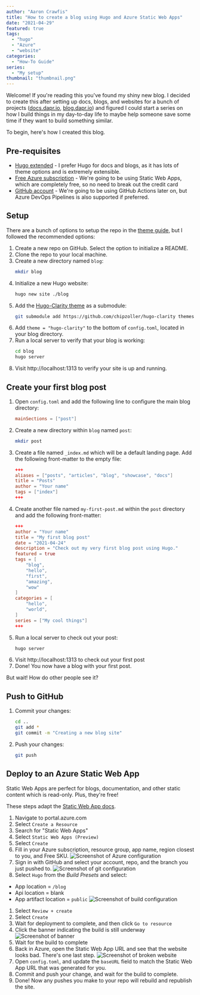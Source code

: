 ```yaml
---
author: "Aaron Crawfis"
title: "How to create a blog using Hugo and Azure Static Web Apps"
date: "2021-04-29"
featured: true
tags:
  - "hugo"
  - "Azure"
  - "website"
categories:
  - "How-To Guide"
series: 
  - "My setup"
thumbnail: "thumbnail.png"
---
```


Welcome! If you're reading this you've found my shiny new blog. I decided to create this after setting up docs, blogs, and websites for a bunch of projects ([docs.dapr.io](https://docs.dapr.io), [blog.dapr.io](https://blog.dapr.io/posts)) and figured I could start a series on how I build things in my day-to-day life to maybe help someone save some time if they want to build something similar.

To begin, here's how I created this blog.

## Pre-requisites

- [Hugo extended](https://github.com/gohugoio/hugo/releases) - I prefer Hugo for docs and blogs, as it has lots of theme options and is extremely extensible.
- [Free Azure subscription](https://azure.com) - We're going to be using Static Web Apps, which are completely free, so no need to break out the credit card
- [GitHub account](https://github.com) - We're going to be using GitHub Actions later on, but Azure DevOps Pipelines is also supported if preferred.

## Setup

There are a bunch of options to setup the repo in the [theme guide](https://github.com/chipzoller/hugo-clarity), but I followed the recommended options:

1. Create a new repo on GitHub. Select the option to initialize a README.
1. Clone the repo to your local machine.
1. Create a new directory named `blog`:
   ```bash
   mkdir blog
   ```
1. Initialize a new Hugo website:
   ```bash
   hugo new site ./blog
   ```
1. Add the [Hugo-Clarity theme](https://github.com/chipzoller/hugo-clarity) as a submodule:
   ```bash
   git submodule add https://github.com/chipzoller/hugo-clarity themes/hugo-clarity
   ```
1. Add `theme = "hugo-clarity"` to the bottom of `config.toml`, located in your blog directory.
1. Run a local server to verify that your blog is working:
   ```bash
   cd blog
   hugo server
   ```
1. Visit http://localhost:1313 to verify your site is up and running.

## Create your first blog post

1. Open `config.toml` and add the following line to configure the main blog directory:
   ```toml
   mainSections = ["post"]
   ```
1. Create a new directory within `blog` named `post`:
   ```bash
   mkdir post
   ```
1. Create a file named `_index.md` which will be a default landing page. Add the following front-matter to the empty file:
   ```toml
   +++
   aliases = ["posts", "articles", "blog", "showcase", "docs"]
   title = "Posts"
   author = "Your name"
   tags = ["index"]
   +++
   ```
1. Create another file named `my-first-post.md` within the `post` directory and add the following front-matter:
   ```toml
   +++
   author = "Your name"
   title = "My first blog post"
   date = "2021-04-24"
   description = "Check out my very first blog post using Hugo."
   featured = true
   tags = [
       "blog",
       "hello",
       "first",
       "amazing",
       "wow"
   ]
   categories = [
       "hello",
       "world",
   ]
   series = ["My cool things"]
   +++
   ```
1. Run a local server to check out your post:
   ```bash
   hugo server
   ```
1. Visit http://localhost:1313 to check out your first post
1. Done! You now have a blog with your first post.

But wait! How do other people see it?

## Push to GitHub

1. Commit your changes:
   ```bash
   cd ..
   git add *
   git commit -m "Creating a new blog site"
   ```
1. Push your changes:
   ```bash
   git push
   ```

## Deploy to an Azure Static Web App

Static Web Apps are perfect for blogs, documentation, and other static content which is read-only. Plus, they're free!

These steps adapt the [Static Web App docs](https://docs.microsoft.com/en-us/azure/static-web-apps/get-started-portal).

1. Navigate to portal.azure.com
1. Select `Create a Resource`
1. Search for "Static Web Apps"
1. Select `Static Web Apps (Preview)`
1. Select `Create`
1. Fill in your Azure subscription, resource group, app name, region closest to you, and Free SKU.
   ![Screenshot of Azure configuration](azure-webapp-details.png)
1. Sign in with GitHub and select your account, repo, and the branch you just pushed to.
   ![Screenshot of git configuration](azure-webapp-git.png)
1. Select `Hugo` from the *Build Presets* and select:
  - App location = `/blog`
  - Api location = blank
  - App artifact location = `public`
  ![Screenshot of build configuration](azure-webapp-build.png)
1. Select `Review + create`
1. Select `Create`
1. Wait for deployment to complete, and then click `Go to resource`
1. Click the banner indicating the build is still underway
   ![Screenshot of banner](azure-webapp-banner.png)
1. Wait for the build to complete
1. Back in Azure, open the Static Web App URL and see that the website looks bad. There's one last step.
   ![Screenshot of broken website](website-broken.png)
1. Open `config.toml`, and update the `baseURL` field to match the Static Web App URL that was generated for you.
1. Commit and push your change, and wait for the build to complete.
1. Done! Now any pushes you make to your repo will rebuild and republish the site.
